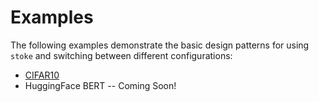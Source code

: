 # Examples

The following examples demonstrate the basic design patterns for using `stoke` and switching
between different configurations:

- [CIFAR10](https://github.com/fidelity/stoke/blob/master/examples/cifar10)
- HuggingFace BERT -- Coming Soon!

